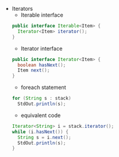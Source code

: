 + Iterators
  + Iterable interface
  ```java
  public interface Iterable<Item> {
    Iterator<Item> iterator();
  }
  ```
  + Iterator interface
  ```java
  public interface Iterator<Item> {
    boolean hasNext();
    Item next();
  }
  ```
  + foreach statement
  ```java
  for (String s : stack)
    StdOut.println(s);
  ```
  + equivalent code
  ```java
  Iterator<String> i = stack.iterator();
  while (i.hasNext()) {
    String s = i.next();
    StdOut.println(s);
  }
  ```
